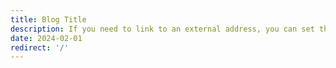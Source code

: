 ```yaml
---
title: Blog Title
description: If you need to link to an external address, you can set the redirect field.
date: 2024-02-01
redirect: '/'
---
```

